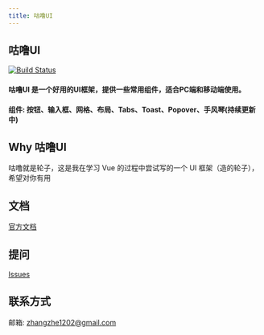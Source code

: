 ```yaml
---
title: 咕噜UI
---
```

## 咕噜UI
[![Build Status](https://travis-ci.org/mamba1202/gulu-ui.svg?branch=master)](https://travis-ci.org/mamba1202/gulu-ui)

#### 咕噜UI 是一个好用的UI框架，提供一些常用组件，适合PC端和移动端使用。
#### 组件:  按钮、输入框、网格、布局、Tabs、Toast、Popover、手风琴(持续更新中)


## Why 咕噜UI
咕噜就是轮子，这是我在学习 Vue 的过程中尝试写的一个 UI 框架（造的轮子），希望对你有用
## 文档
[官方文档](https://mamba1202.github.io/gulu-ui/)
## 提问
[Issues](https://github.com/mamba1202/lunzi/issues)
## 联系方式
邮箱: zhangzhe1202@gmail.com
